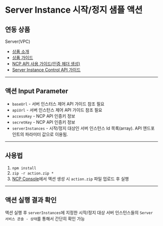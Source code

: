 # Server Instance 시작/정지 샘플 액션
## 연동 상품
Server(VPC)
+ [상품 소개](https://www.ncloud.com/product/compute/server)
+ [상품 가이드](https://guide.ncloud-docs.com/docs/compute-server-virtualmachineserver-overview-vpc)
+ [NCP API 사용 가이드(인증 헤더 생성)](https://api.ncloud-docs.com/docs/common-ncpapi)
+ [Server Instance Control API 가이드](https://api.ncloud-docs.com/docs/compute-vserver-server-startserverinstances)

---
## 액션 Input Parameter
+ `baseUrl` - 서버 인스터스 제어 API 가이드 참조 필요
+ `apiUrl` - 서버 인스턴스 제어 API 가이드 참조 필요
+ `accessKey` - NCP API 인증키 정보
+ `secretKey` - NCP API 인증키 정보
+ `serverInstances` - 시작/정지 대상인 서버 인스턴스 Id 목록(array). API 엔드포인트의 파라미터 값으로 이용됨.

---
## 사용법
1. `npm install`
2. `zip -r action.zip *`
3. [NCP Console](console.ncloud.com)에서 액션 생성 시 `action.zip` 파일 업로드 후 실행

---
## 액션 실행 결과 확인
액션 실행 후 `serverInstances`에 지정한 시작/정지 대상 서버 인스턴스들의 `Server 서비스 콘솔 - 상태`를 통해서 간단히 확인 가능